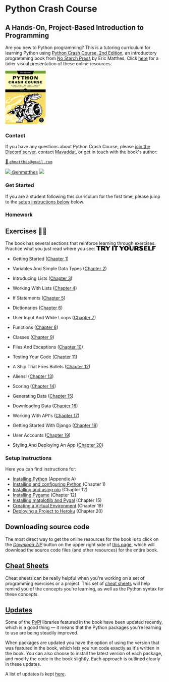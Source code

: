 # Python Crash Course

## A Hands-On, Project-Based Introduction to Programming

Are you new to Python programming?
This is a tutoring curriculum for learning Python using [Python Crash Course, 2nd Edition](https://www.amazon.ca/Python-Crash-Course-Eric-Matthes/dp/1593279280?&linkCode=ll1&tag=mavaddat-20&linkId=9a5ce7ddbcd95a4320240caaa6247aee&language=en_CA&ref_=as_li_ss_tl), an introductory programming book from [No Starch Press](http://www.nostarch.com/pythoncrashcourse/) by Eric Matthes. Click [here](https://mavjav-edu.github.io/pcc_2e/) for a tidier visual presentation of these online resources.

[<img src="./images/cover.jpg" width="128"/>]([https://link](https://www.amazon.ca/Python-Crash-Course-Eric-Matthes/dp/1593279280?&linkCode=ll1&tag=mavaddat-20&linkId=9a5ce7ddbcd95a4320240caaa6247aee&language=en_CA&ref_=as_li_ss_tl))

### Contact

If you have any questions about Python Crash Course, please  [join the Discord server](https://discord.gg/KzzTBbr), contact [Mavaddat](https://www.mavaddat.ca), or get in touch with the book's author:

[📧 `ehmatthes@gmail.com`](mailto:ehmatthes@gmail.com)

[<img src="https://raw.githubusercontent.com/johan/svg-cleanups/master/logos/twitter.svg" width="15"/>  @ehmatthes](http://twitter.com/ehmatthes/)
<img src="https://pbs.twimg.com/profile_images/1153801365543538688/6ZRVUWah.png"  width="20vw">

### Get Started

If you are a student following this curriculum for the first time, please jump to the [setup instructions below](#setup-instructions) below.

### Homework

<a href="try_it_yourself"></a>Exercises ✍🏽
---
The book has several sections that reinforce learning through exercises. Practice what you just read where you see:
<img src="./images/tiy.svg"   width="188vw" alt="'Try It Yourself' in Adobe Dogma typeface"/>

- Getting Started \([Chapter 1](/chapter_01/README.md#try-it-yourself-\#1)\)

- Variables And Simple Data Types \([Chapter 2](/chapter_02/README.md#try-it-yourself-\#1)\)

- Introducing Lists \([Chapter 3](/chapter_03/README.md#try-it-yourself-\#1)\)

- Working With Lists \([Chapter 4](/chapter_04/README.md#try-it-yourself-\#1)\)

- If Statements \([Chapter 5](/chapter_05/README.md#try-it-yourself-\#1)\)

- Dictionaries \([Chapter 6](/chapter_06/README.md#try-it-yourself-\#1)\)

- User Input And While Loops \([Chapter 7](/chapter_07/README.md#try-it-yourself-\#1)\)

- Functions \([Chapter 8](/chapter_08/README.md#try-it-yourself-\#1)\)

- Classes \([Chapter 9](/chapter_09/README.md#try-it-yourself-\#1)\)

- Files And Exceptions \([Chapter 10](/chapter_10/README.md#try-it-yourself-\#1)\)

- Testing Your Code \([Chapter 11](/chapter_11/README.md#try-it-yourself-\#1)\)

- A Ship That Fires Bullets \([Chapter 12](/chapter_12/README.md#try-it-yourself-\#1)\)

- Aliens! \([Chapter 13](/chapter_13/README.md#try-it-yourself-\#1)\)

- Scoring \([Chapter 14](/chapter_14/README.md#try-it-yourself-\#1)\)

- Generating Data \([Chapter 15](/chapter_15/README.md#try-it-yourself-\#1)\)

- Downloading Data \([Chapter 16](/chapter_16/README.md#try-it-yourself-\#1)\)

- Working With API's \([Chapter 17](/chapter_17/README.md#try-it-yourself-\#1)\)

- Getting Started With Django \([Chapter 18](/chapter_18/README.md#try-it-yourself-\#1)\)

- User Accounts \([Chapter 19](/chapter_19/README.md#try-it-yourself-\#1)\)

- Styling And Deploying An App \([Chapter 20](/chapter_20/README.md#try-it-yourself-\#1)\)

### Setup Instructions

Here you can find instructions for:

- [Installing Python](/appendix_a/README.md)&#09;(Appendix A)
- [Installing and configuring Python](/chapter_01/README.md)&#09;(Chapter 1)
- [Installing and using pip](/chapter_12/installing_pip.md)&#09;(Chapter 12)
- [Installing Pygame](/chapter_12/README.md)&#09;(Chapter 12)
- [Installing matplotlib and Pygal](/chapter_15/README.md) &#09;(Chapter 15)
- [Creating a Virtual Environment](/chapter_18/README.md)&#09;(Chapter 18)
- [Deploying a Project to Heroku](/chapter_20/README.md)&#09;(Chapter 20)

<a href="source_code"></a>Downloading source code
---
The most direct way to get the online resources for the book is to click on the [*Download ZIP*](https://github.com/mavjav-edu/pcc_2e/archive/master.zip) button on the upper right side of [this page](https://github.com/mavjav-edu/pcc_2e), which will download the source code files (and other resources) for the entire book.

[Cheat Sheets](/cheatsheets/README.md)
---

Cheat sheets can be really helpful when you're working on a set of programming exercises or a project. This set of [cheat sheets](/cheatsheets/README.md) will help remind you of the concepts you're learning, as well as the Python syntax for these concepts.

[Updates](/updates.md)
---

Some of the [PyPI](https://en.wikipedia.org/wiki/Python_Package_Index) libraries featured in the book have been updated recently, which is a good thing &mdash; it means that the Python packages you're learning to use are being steadily improved.

When packages are updated you have the option of using the version that was featured in the book, which lets you run code exactly as it's written in the book. You can also choose to install the latest version of each package, and modify the code in the book slightly. Each approach is outlined clearly in these updates.

A list of updates is kept [here](/updates.md).

